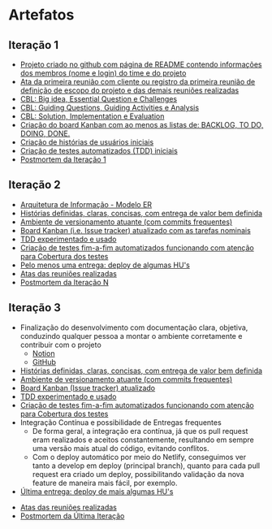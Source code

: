 # Artefatos

## Iteração 1

* [Projeto criado no github com página de README contendo informações dos membros (nome e login) do time e do projeto](https://github.com/felipinas/engenharia-de-software)
* [Ata da primeira reunião com cliente ou registro da primeira reunião de definição de escopo do projeto e das demais reuniões realizadas](https://docs.google.com/document/d/1Cx9GV0V1vreAnQSSQov5mM6DSW9tXcPdr6F5057vbsk/edit?usp=sharing)
* [CBL: Big idea, Essential Question e Challenges](https://fishy-teal-286.notion.site/CBL-e023bf0ed30a49eea1173b512fbbad8c)
* [CBL: Guiding Questions, Guiding Activities e Analysis](https://fishy-teal-286.notion.site/CBL-e023bf0ed30a49eea1173b512fbbad8c)
* [CBL: Solution, Implementation e Evaluation](https://fishy-teal-286.notion.site/CBL-e023bf0ed30a49eea1173b512fbbad8c)
* [Criação do board Kanban com ao menos as listas de: BACKLOG, TO DO, DOING, DONE.](https://www.notion.so/Planejamento-Itera-o-1-99f9d4a112584305b4e2682657574be1)
* [Criação de histórias de usuários iniciais](https://www.notion.so/User-stories-d99778e82f3643caabab7862e080302f)
* [Criação de testes automatizados (TDD) iniciais](https://www.notion.so/User-stories-d99778e82f3643caabab7862e080302f)
* [Postmortem da Iteração 1](https://www.notion.so/Postmortem-1-5575871f3612466d9aa936561632a17d)

## Iteração 2

* [Arquitetura de Informação - Modelo ER](https://www.figma.com/file/jxI9SiHiJYDByyHPhVlTi5/Arquitetura)
* [Histórias definidas, claras, concisas, com entrega de valor bem definida](https://fishy-teal-286.notion.site/User-stories-d99778e82f3643caabab7862e080302f)
* [Ambiente de versionamento atuante (com commits frequentes)](https://github.com/felipinas/engenharia-de-software/commits/develop)
* [Board Kanban (i.e. Issue tracker) atualizado com as tarefas nominais](https://fishy-teal-286.notion.site/Itera-o-2-4f79e0803506460e8581c9e446e3cae9)
* [TDD experimentado e usado](https://github.com/felipinas/engenharia-de-software/tree/develop/cypress)
* [Criação de testes fim-a-fim automatizados funcionando com atenção para Cobertura dos testes](https://github.com/felipinas/engenharia-de-software/tree/develop/cypress)
* [Pelo menos uma entrega: deploy de algumas HU's](https://cinbora.netlify.app/)
* [Atas das reuniões realizadas](https://fishy-teal-286.notion.site/Atas-das-reuni-es-cbfb612aebc0490ead6c10dba8d39c16)
* [Postmortem da Iteração N](https://fishy-teal-286.notion.site/Postmortem-2-c9d86065ee994772a270d11414cb588e)

## Iteração 3

* Finalização do desenvolvimento com documentação clara, objetiva, conduzindo qualquer pessoa a montar o ambiente corretamente e contribuir com o projeto
    * [Notion](https://fishy-teal-286.notion.site/Documenta-o-de-c-digo-3a8f42a6de774433b89f4805c4761913)
    * [GitHub](https://github.com/felipinas/engenharia-de-software)
* [Histórias definidas, claras, concisas, com entrega de valor bem definida](https://fishy-teal-286.notion.site/User-stories-d99778e82f3643caabab7862e080302f)
* [Ambiente de versionamento atuante (com commits frequentes)](https://github.com/felipinas/engenharia-de-software/commits/develop)
* [Board Kanban (Issue tracker) atualizado](https://fishy-teal-286.notion.site/Itera-o-3-66b5b02fc12e4c8e9853104dfcf244a4)
* [TDD experimentado e usado](https://github.com/felipinas/engenharia-de-software/tree/develop/cypress)
* [Criação de testes fim-a-fim automatizados funcionando com atenção para Cobertura dos testes](https://github.com/felipinas/engenharia-de-software/tree/develop/cypress)
* Integração Contínua e possibilidade de Entregas frequentes
    * De forma geral, a integração era contínua, já que os pull request eram realizados e aceitos constantemente, resultando em sempre uma versão mais atual do código, evitando conflitos.
    * Com o deploy automático por meio do Netlify, conseguimos ver tanto a develop em deploy (principal branch), quanto para cada pull request era criado um deploy, possibilitando validação da nova feature de maneira mais fácil, por exemplo.
* [Última entrega: deploy de mais algumas HU's](https://cinbora.netlify.app/feed)
<!-- * [Screencast curto (até 3 minutos) de utilização do produto (contendo legenda ou voz)]()
* [Apresentação do projeto (pitch) em formato PDF]() -->
* [Atas das reuniões realizadas](https://fishy-teal-286.notion.site/Atas-das-reuni-es-cbfb612aebc0490ead6c10dba8d39c16)
* [Postmortem da Última Iteração](https://fishy-teal-286.notion.site/Postmortem-3-8c9148232d634b1f845e527d682a3abc)
